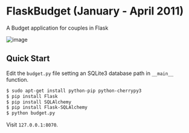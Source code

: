 # FlaskBudget (January - April 2011)

A Budget application for couples in Flask

![image](https://github.com/radekstepan/FlaskBudget/raw/master/example.jpg)

## Quick Start

Edit the `budget.py` file setting an SQLite3 database path in `__main__` function.

```bash
$ sudo apt-get install python-pip python-cherrypy3
$ pip install Flask
$ pip install SQLAlchemy
$ pip install Flask-SQLAlchemy
$ python budget.py
```

Visit `127.0.0.1:8070`.
